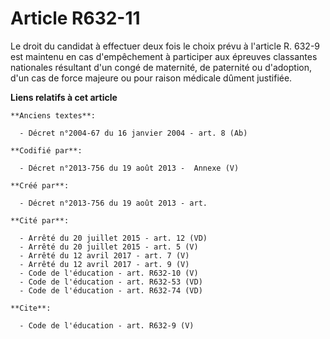 # Article R632-11

Le droit du candidat à effectuer deux fois le choix prévu à l'article R. 632-9 est maintenu en cas d'empêchement à participer
aux épreuves classantes nationales résultant d'un congé de maternité, de paternité ou d'adoption, d'un cas de force majeure
ou pour raison médicale dûment justifiée.

**Liens relatifs à cet article**

	**Anciens textes**:

	  - Décret n°2004-67 du 16 janvier 2004 - art. 8 (Ab)

	**Codifié par**:

	  - Décret n°2013-756 du 19 août 2013 -  Annexe (V)

	**Créé par**:

	  - Décret n°2013-756 du 19 août 2013 - art.

	**Cité par**:

	  - Arrêté du 20 juillet 2015 - art. 12 (VD)
	  - Arrêté du 20 juillet 2015 - art. 5 (V)
	  - Arrêté du 12 avril 2017 - art. 7 (V)
	  - Arrêté du 12 avril 2017 - art. 9 (V)
	  - Code de l'éducation - art. R632-10 (V)
	  - Code de l'éducation - art. R632-53 (VD)
	  - Code de l'éducation - art. R632-74 (VD)

	**Cite**:

	  - Code de l'éducation - art. R632-9 (V)
